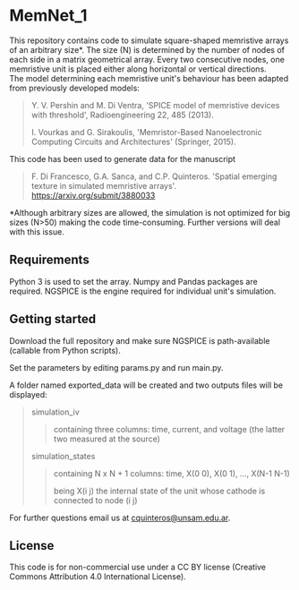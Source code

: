 # MemNet_1
This repository contains code to simulate square-shaped memristive arrays of an arbitrary size*. 
The size (N) is determined by the number of nodes of each side in a matrix geometrical array. 
Every two consecutive nodes, one memristive unit is placed either along horizontal or vertical directions.  
The model determining each memristive unit's behaviour has been adapted from previously developed models: 

> Y. V. Pershin and M. Di Ventra, 'SPICE model of memristive devices with threshold', Radioengineering 22, 485 (2013).
> 
> I. Vourkas and G. Sirakoulis, 'Memristor-Based Nanoelectronic Computing Circuits and Architectures' (Springer, 2015).

This code has been used to generate data for the manuscript

> F. Di Francesco, G.A. Sanca, and C.P. Quinteros. 'Spatial emerging texture in simulated memristive arrays'. https://arxiv.org/submit/3880033

*Although arbitrary sizes are allowed, the simulation is not optimized for big sizes (N>50) making the code time-consuming. 
Further versions will deal with this issue. 

## Requirements
Python 3 is used to set the array. Numpy and Pandas packages are required.
NGSPICE is the engine required for individual unit's simulation. 

## Getting started
Download the full repository and make sure NGSPICE is path-available (callable from Python scripts). 

Set the parameters by editing params.py and run main.py. 

A folder named exported_data will be created and two outputs files will be displayed: 

> simulation_iv 
> > containing three columns: time, current, and voltage (the latter two measured at the source)
> > 
> simulation_states
> > containing N x N + 1 columns: time, X(0 0), X(0 1), ..., X(N-1 N-1) 
> > 
> > being X(i j) the internal state of the unit whose cathode is connected to node (i j)   

For further questions email us at cquinteros@unsam.edu.ar.

## License
This code is for non-commercial use under a CC BY license (Creative Commons Attribution 4.0 International License).
